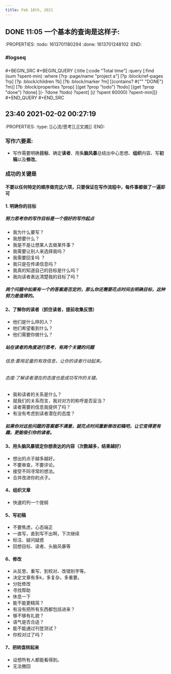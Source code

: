 ```yaml
---
title: Feb 18th, 2021
---
```


## DONE 11:05 一个基本的查询是这样子:
:PROPERTIES:
:todo: 1613701180294
:done: 1613701248102
:END:
### #logseq
###
#+BEGIN_SRC 
#+BEGIN_QUERY
{:title [:code "Total time"]
:query [:find (sum ?spent-min)
                          :where
                          [?rp :page/name "project a"]
                          [?p :block/ref-pages ?rp]
                          [?p :block/children ?b]
                          [?b :block/marker ?m]
                          [(contains? #{"" "DONE"} ?m)]
                          [?b :block/properties ?prop]
                          [(get ?prop "todo") ?todo]
                          [(get ?prop "done") ?done]
                          [(- ?done ?todo) ?spent]
                          [(/ ?spent 60000) ?spent-min]]}
#+END_QUERY
#+END_SRC
## 23:40 2021-02-02 00:27:19 
:PROPERTIES:
:type: [[心流/思考]],[[文摘]]
:END:
### 写作六要素:
 - 写作需要明确**目标**、确定**读者**、用**头脑风暴**总结出中心思想、**组织**内容、写**初稿**以及**修改**。
### 成功的关键是
#### 不要以任何特定的顺序做完这六项，只要保证在写作流程中，每件事都做了一遍即可
#### 1. 明确你的目标
##### 努力思考你的写作目标是一个很好的写作起点
- 我为什么要写？
- 我想要什么？
- 我是不是让想某人去做某件事？
- 我需要让别人来选择我吗？
- 我需要回复吗 ？
- 我只是在传递信息吗？
- 我真的知道自己的目标是什么吗？
- 我向读者表达清楚我的目标了吗？
##### 两个问题中如果有一个的答案是否定的，那么你还需要花点时间去明确目标，这种努力是值得的。
#### 2、了解你的读者（抓住读者，提前收集反馈）
  - 他们是什么样的人？
  -  他们希望看到什么？
  -  他们需要你做什么？
##### 站在读者的角度进行思考，有两个关键的问题
###### 信息:要用足量的有效信息，让你的读者行动起来。
###### 态度:了解读者潜在的态度也是成功写作的关键。
-  我和读者的关系是什么？
- 就我们的关系而言，我对对方的称呼是否妥当？
- 读者需要的信息我提供了吗？
- 有没有考虑到读者潜在的态度？
##### 如果你对这些问题的答案都不满意，就花点时间重新修改初稿吧，让它变得更有趣，更能吸引你的读者。
#### 3、用头脑风暴锁定你想表达的内容（次数越多，结果越好）
- 想出的点子越多越好。
- 不要审查，不要评论。
- 接受不同寻常的想法。
- 合并改进你的点子。
#### 4、组织文章
- 快速的列一个提纲
#### 5、写初稿
- 不要焦虑，心态端正
- 一直写，直到写不出啊，下次继续
- 标注、疑问疑惑
- 回想目标、读者、头脑风暴等
#### 6、修改
- 从反思、重写、到校对、改错别字等。
- 决定文章有多k，多复杂，多重要。
- 分批修改
- 寻找帮助
- 休息一下
- 能不能更精简？
- 有没有把所有东西都包括进来？
- 够不够有礼貌？
- 语气是否合适？
- 能不能通过刊登测试？
- 你校对过了吗？
#### 7、把转盘转起来
- 设想所有人都能看得到。
- 无法撤回
